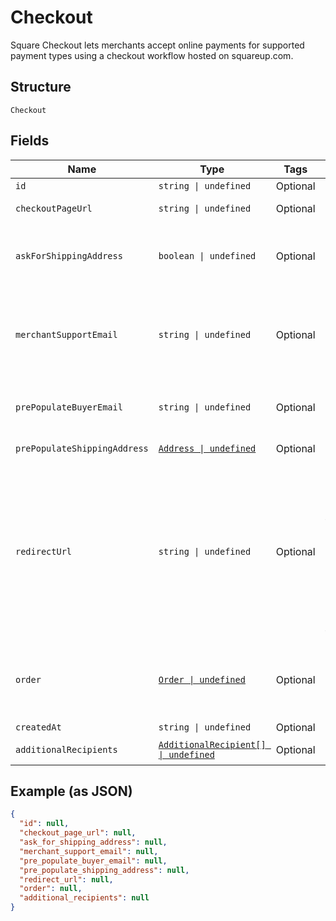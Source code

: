 
# Checkout

Square Checkout lets merchants accept online payments for supported
payment types using a checkout workflow hosted on squareup.com.

## Structure

`Checkout`

## Fields

| Name | Type | Tags | Description |
|  --- | --- | --- | --- |
| `id` | `string \| undefined` | Optional | ID generated by Square Checkout when a new checkout is requested. |
| `checkoutPageUrl` | `string \| undefined` | Optional | The URL that the buyer's browser should be redirected to after the<br>checkout is completed. |
| `askForShippingAddress` | `boolean \| undefined` | Optional | If `true`, Square Checkout will collect shipping information on your<br>behalf and store that information with the transaction information in your<br>Square Dashboard.<br><br>Default: `false`. |
| `merchantSupportEmail` | `string \| undefined` | Optional | The email address to display on the Square Checkout confirmation page<br>and confirmation email that the buyer can use to contact the merchant.<br><br>If this value is not set, the confirmation page and email will display the<br>primary email address associated with the merchant's Square account.<br><br>Default: none; only exists if explicitly set. |
| `prePopulateBuyerEmail` | `string \| undefined` | Optional | If provided, the buyer's email is pre-populated on the checkout page<br>as an editable text field.<br><br>Default: none; only exists if explicitly set. |
| `prePopulateShippingAddress` | [`Address \| undefined`](../../doc/models/address.md) | Optional | Represents a postal address in a country.<br>For more information, see [Working with Addresses](https://developer.squareup.com/docs/build-basics/working-with-addresses). |
| `redirectUrl` | `string \| undefined` | Optional | The URL to redirect to after checkout is completed with `checkoutId`,<br>Square's `orderId`, `transactionId`, and `referenceId` appended as URL<br>parameters. For example, if the provided redirect_url is<br>`http://www.example.com/order-complete`, a successful transaction redirects<br>the customer to:<br><br><pre><code>http://www.example.com/order-complete?checkoutId=xxxxxx&amp;orderId=xxxxxx&amp;referenceId=xxxxxx&amp;transactionId=xxxxxx</code></pre><br>If you do not provide a redirect URL, Square Checkout will display an order<br>confirmation page on your behalf; however Square strongly recommends that<br>you provide a redirect URL so you can verify the transaction results and<br>finalize the order through your existing/normal confirmation workflow. |
| `order` | [`Order \| undefined`](../../doc/models/order.md) | Optional | Contains all information related to a single order to process with Square,<br>including line items that specify the products to purchase. `Order` objects also<br>include information about any associated tenders, refunds, and returns.<br><br>All Connect V2 Transactions have all been converted to Orders including all associated<br>itemization data. |
| `createdAt` | `string \| undefined` | Optional | The time when the checkout was created, in RFC 3339 format. |
| `additionalRecipients` | [`AdditionalRecipient[] \| undefined`](../../doc/models/additional-recipient.md) | Optional | Additional recipients (other than the merchant) receiving a portion of this checkout.<br>For example, fees assessed on the purchase by a third party integration. |

## Example (as JSON)

```json
{
  "id": null,
  "checkout_page_url": null,
  "ask_for_shipping_address": null,
  "merchant_support_email": null,
  "pre_populate_buyer_email": null,
  "pre_populate_shipping_address": null,
  "redirect_url": null,
  "order": null,
  "additional_recipients": null
}
```

